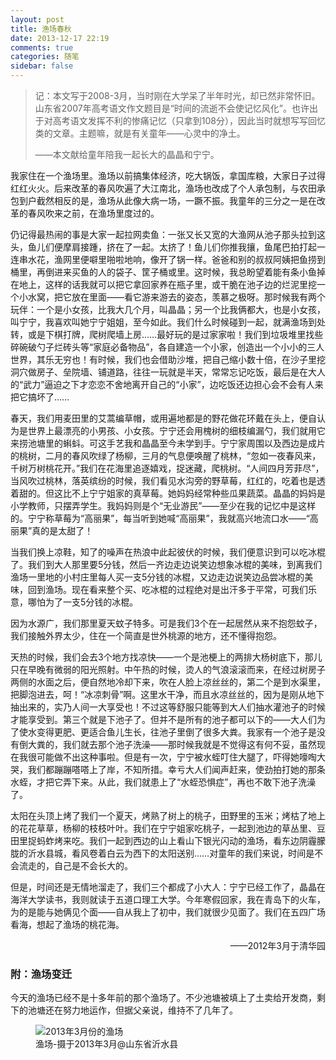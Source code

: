 ```yaml
---
layout: post
title: 渔场春秋
date: 2013-12-17 22:19
comments: true
categories: 随笔
sidebar: false
---
```


> 记：本文写于2008-3月，当时刚在大学呆了半年时光，却已然非常怀旧。山东省2007年高考语文作文题目是“时间的流逝不会使记忆风化”。也许出于对高考语文发挥不利的惨痛记忆（只拿到108分），因此当时就想写写回忆类的文章。主题嘛，就是有关童年——心灵中的净土。 
> 
> ——本文献给童年陪我一起长大的晶晶和宁宁。

<!--more-->

我家住在一个渔场里。渔场以前搞集体经济，吃大锅饭，拿国库粮，大家日子过得红红火火。后来改革的春风吹遍了大江南北，渔场也改成了个人承包制，与农田承包到户截然相反的是，渔场从此像大病一场，一蹶不振。我童年的三分之一是在改革的春风吹来之前，在渔场里度过的。 

仍记得最热闹的事是大家一起拉网卖鱼：一张又长又宽的大渔网从池子那头拉到这头，鱼儿们便摩肩接踵，挤在了一起。太挤了！鱼儿们你推我攘，鱼尾巴拍打起一连串水花，渔网里便噼里啪啦地响，像开了锅一样。爸爸和别的叔叔阿姨把鱼捞到桶里，再倒进来买鱼的人的袋子、筐子桶或里。这时候，我总盼望着能有条小鱼掉在地上，这样的话我就可以把它拿回家养在瓶子里，或干脆在池子边的烂泥里挖一个小水窝，把它放在里面——看它游来游去的姿态，羡慕之极呀。那时候我有两个玩伴：一个是小女孩，比我大几个月，叫晶晶；另一个比我俩都大，也是小女孩，叫宁宁，我喜欢叫她宁宁姐姐，至今如此。我们什么时候碰到一起，就满渔场到处转，或是下棋打牌，爬树爬墙上房……最好玩的是过家家啦！我们到垃圾堆里找些碎碗破勺子烂砖头等“家庭必备物品”，各自建造一个小家，创造出一个小小的三人世界，其乐无穷也！有时候，我们也会借助沙堆，把自己缩小数十倍，在沙子里挖洞穴做房子、垒院墙、铺道路，往往一玩就是半天，常常忘记吃饭，最后是在大人的“武力”逼迫之下才恋恋不舍地离开自己的“小家”，边吃饭还边担心会不会有人来把它搞坏了…… 

春天，我们用麦田里的艾蒿编草帽，或用遍地都是的野花做花环戴在头上，便自认为是世界上最漂亮的小男孩、小女孩。宁宁还会用槐树的细枝编漏勺，我们就用它来捞池塘里的蝌蚪。可这手艺我和晶晶至今未学到手。宁宁家周围以及西边是成片的桃树，二月的春风吹绿了杨柳，三月的气息便唤醒了桃林，“忽如一夜春风来，千树万树桃花开。”我们在花海里追逐嬉戏，捉迷藏，爬桃树。“人间四月芳菲尽”，当风吹过桃林，落英缤纷的时候，我们看见水沟旁的野草莓，红红的，吃着也是透着甜的。但这比不上宁宁姐家的真草莓。她妈妈经常种些瓜果蔬菜。晶晶的妈妈是小学教师，只摆弄学生。我妈妈则是个“无业游民”——至少在我的记忆中是这样的。宁宁称草莓为“高丽果”，每当听到她喊“高丽果”，我就高兴地流口水——“高丽果”真的是太甜了！ 

当我们换上凉鞋，知了的噪声在热浪中此起彼伏的时候，我们便意识到可以吃冰棍了。我们到大人那里要5分钱，然后一齐边走边说笑边想象冰棍的美味，到离我们渔场一里地的小村庄里每人买一支5分钱的冰棍，又边走边说笑边品尝冰棍的美味，回到渔场。现在看来整个买、吃冰棍的过程绝对是出汗多于平常，可我们乐意，哪怕为了一支5分钱的冰棍。 

因为水源广，我们那里夏天蚊子特多。可是我们3个在一起居然从来不抱怨蚊子，我们接触外界太少，住在一个简直是世外桃源的地方，还不懂得抱怨。 

天热的时候，我们会去3个地方找凉快——一个是池梗上的两排大杨树底下，那儿只在早晚有微弱的阳光照射。中午热的时候，烫人的气浪滚滚而来，在经过树房子两侧的水面之后，便自然地冷却下来，吹在人脸上凉丝丝的，第二个是到水渠里，把脚泡进去，呵！“冰凉刺骨”啊。这里水干净，而且水凉丝丝的，因为是刚从地下抽出来的，实乃人间一大享受也！不过这等舒服只能等到大人们抽水灌池子的时候才能享受到。第三个就是下池子了。但并不是所有的池子都可以下的——大人们为了使水变得更肥、更适合鱼儿生长，往池子里倒了很多大粪。我家有一个池子是没有倒大粪的，我们就去那个池子洗澡——那时候我就是不觉得这有何不妥，虽然现在我很可能做不出这种事啦。但是有一次，宁宁被水蛭叮住大腿了，吓得她嚎啕大哭，我们都蹦蹦嗒嗒上了岸，不知所措。幸亏大人们闻声赶来，使劲拍打她的那条水蛭，才把它弄下来。从此，我们就患上了“水蛭恐惧症”，再也不敢下池子洗澡了。 

太阳在头顶上烤了我们一个夏天，烤熟了树上的桃子，田野里的玉米；烤枯了地上的花花草草，杨柳的枝枝叶叶。我们在宁宁姐家吃桃子，一起到池边的草丛里、豆田里捉蚂蚱烤来吃。我们一起到西边的山上看山下银光闪动的渔场，看东边阴霾朦胧的沂水县城，看风卷着白云为西下的太阳送别……对童年的我们来说，时间是不会流走的，自己是不会长大的。 

但是，时间还是无情地溜走了，我们三个都成了小大人：宁宁已经工作了，晶晶在海洋大学读书，我则就读于五道口理工大学。今年寒假回家，我在青岛下的火车，为的是能与她俩见个面——自从我上了初中，我们就很少见面了。我们在五四广场看海，想起了渔场的桃花海。 

<p style="text-align:right;">——2012年3月于清华园</p>

### 附：渔场变迁
今天的渔场已经不是十多年前的那个渔场了。不少池塘被填上了土卖给开发商，剩下的池塘还在努力地运作，但据父亲说，维持不了几年了。

<figure>
<img src="{{ root_url }}/images/blog/Essays/20131217-fishfarm.jpg" title="2013年3月份的渔场" alt="2013年3月份的渔场">
<figcaption>渔场-摄于2013年3月@山东省沂水县</figcaption>
</figure>